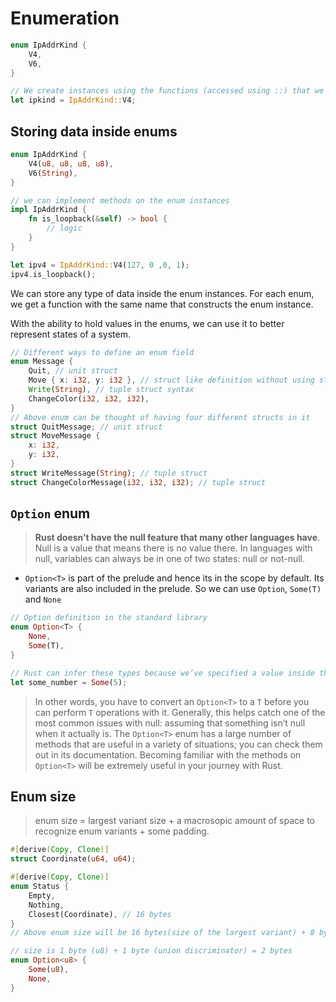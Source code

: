 # Enumeration

```rust
enum IpAddrKind {
    V4,
    V6,
}

// We create instances using the functions (accessed using ::) that we get automatically
let ipkind = IpAddrKind::V4;
```

## Storing data inside enums

```rust
enum IpAddrKind {
    V4(u8, u8, u8, u8),
    V6(String),
}

// we can implement methods on the enum instances
impl IpAddrKind {
    fn is_loopback(&self) -> bool {
        // logic
    }
}

let ipv4 = IpAddrKind::V4(127, 0 ,0, 1);
ipv4.is_loopback();
```

We can store any type of data inside the enum instances. For each enum, we get a function with the same name that constructs the enum instance.

With the ability to hold values in the enums, we can use it to better represent states of a system.

```rust
// Different ways to define an enum field
enum Message {
    Quit, // unit struct
    Move { x: i32, y: i32 }, // struct like definition without using struct keyword
    Write(String), // tuple struct syntax
    ChangeColor(i32, i32, i32),
}
// Above enum can be thought of having four different structs in it
struct QuitMessage; // unit struct
struct MoveMessage {
    x: i32,
    y: i32,
}
struct WriteMessage(String); // tuple struct
struct ChangeColorMessage(i32, i32, i32); // tuple struct
```

## `Option` enum

> **Rust doesn’t have the null feature that many other languages have**. Null is a value that means there is no value there. In languages with null, variables can always be in one of two states: null or not-null.

- `Option<T>` is part of the prelude and hence its in the scope by default. Its variants are also included in the prelude. So we can use `Option`, `Some(T)` and `None`

```rust
// Option definition in the standard library
enum Option<T> {
    None,
    Some(T),
}

// Rust can infer these types because we’ve specified a value inside the Some variant.
let some_number = Some(5);
```

> In other words, you have to convert an `Option<T>` to a `T` before you can perform `T` operations with it. Generally, this helps catch one of the most common issues with null: assuming that something isn’t null when it actually is.
> The `Option<T>` enum has a large number of methods that are useful in a variety of situations; you can check them out in its documentation. Becoming familiar with the methods on `Option<T>` will be extremely useful in your journey with Rust.

## Enum size

> enum size = largest variant size + a macrosopic amount of space to recognize enum variants + some padding.

```rust
#[derive(Copy, Clone)]
struct Coordinate(u64, u64);

#[derive(Copy, Clone)]
enum Status {
    Empty,
    Nothing,
    Closest(Coordinate), // 16 bytes
}
// Above enum size will be 16 bytes(size of the largest variant) + 8 bytes(storing the discriminator) + some bytes to identify the stored enum + padding(alignment of 8) = 24 bytes

// size is 1 byte (u8) + 1 byte (union discriminator) = 2 bytes
enum Option<u8> {
    Some(u8),
    None,
}
```
